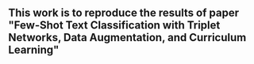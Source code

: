 ## This work is to reproduce the results of paper "Few-Shot Text Classification with Triplet Networks, Data Augmentation, and Curriculum Learning"

